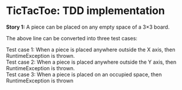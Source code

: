 # TicTacToe: TDD implementation

<b>Story 1:</b> A piece can be placed on any empty space of a 3×3 board.

The above line can be converted into three test cases:<br>

Test case 1:  When a piece is placed anywhere outside the X axis, then RuntimeException is thrown.<br>
Test case 2:  When a piece is placed anywhere outside the Y axis, then RuntimeException is thrown.<br>
Test case 3:  When a piece is placed on an occupied space, then RuntimeException is thrown<br>

